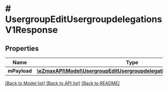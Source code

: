 # # UsergroupEditUsergroupdelegationsV1Response

## Properties

Name | Type | Description | Notes
------------ | ------------- | ------------- | -------------
**mPayload** | [**\eZmaxAPI\Model\UsergroupEditUsergroupdelegationsV1ResponseMPayload**](UsergroupEditUsergroupdelegationsV1ResponseMPayload.md) |  |

[[Back to Model list]](../../README.md#models) [[Back to API list]](../../README.md#endpoints) [[Back to README]](../../README.md)
